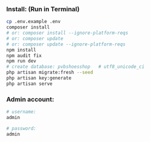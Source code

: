 ### Install: (Run in Terminal)

```bash
cp .env.example .env
composer install
# or: composer install --ignore-platform-reqs
# or: composer update
# or: composer update --ignore-platform-reqs
npm install
npm audit fix
npm run dev
# create database: pvbshoesshop   # utf8_unicode_ci
php artisan migrate:fresh --seed
php artisan key:generate
php artisan serve
```

### Admin account:

```bash
# username:
admin

# password:
admin
```
